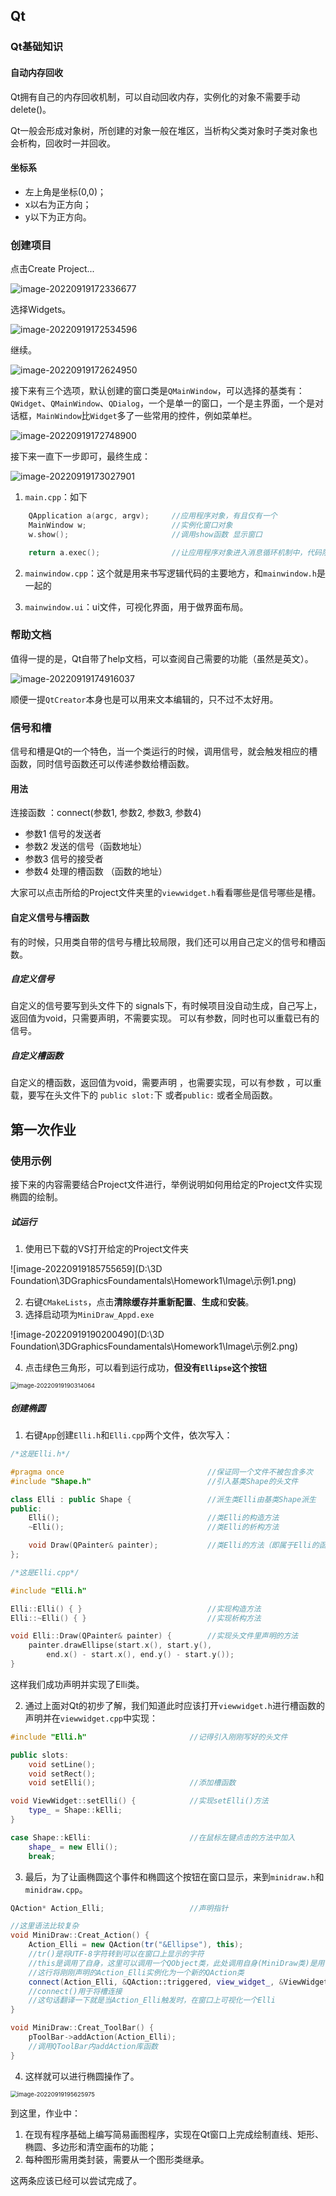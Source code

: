 ## Qt
### Qt基础知识

#### 自动内存回收

Qt拥有自己的内存回收机制，可以自动回收内存，实例化的对象不需要手动delete()。

Qt一般会形成对象树，所创建的对象一般在堆区，当析构父类对象时子类对象也会析构，回收时一并回收。

#### 坐标系

- 左上角是坐标(0,0)；
- x以右为正方向；
- y以下为正方向。

### 创建项目

点击Create Project...

![image-20220919172336677](Image\创建1.png)

选择Widgets。

![image-20220919172534596](Image\创建2.png)

继续。

![image-20220919172624950](Image\创建3.png)

接下来有三个选项，默认创建的窗口类是`QMainWindow`，可以选择的基类有： `QWidget`、`QMainWindow`、`QDialog`，一个是单一的窗口，一个是主界面，一个是对话框，`MainWindow`比`Widget`多了一些常用的控件，例如菜单栏。

![image-20220919172748900](Image\创建4.png)

接下来一直下一步即可，最终生成：

![image-20220919173027901](Image\创建5.png)

1. `main.cpp`：如下

```c++
    QApplication a(argc, argv);    	//应用程序对象，有且仅有一个
    MainWindow w;    				//实例化窗口对象
    w.show();   			 		//调用show函数 显示窗口

    return a.exec();    			//让应用程序对象进入消息循环机制中，代码阻塞到当前行
```

2. `mainwindow.cpp`：这个就是用来书写逻辑代码的主要地方，和`mainwindow.h`是一起的

3. `mainwindow.ui`：ui文件，可视化界面，用于做界面布局。

### 帮助文档

值得一提的是，Qt自带了help文档，可以查阅自己需要的功能（虽然是英文）。

![image-20220919174916037](Image\帮助1.png)

顺便一提`QtCreator`本身也是可以用来文本编辑的，只不过不太好用。

### 信号和槽
信号和槽是Qt的一个特色，当一个类运行的时候，调用信号，就会触发相应的槽函数，同时信号函数还可以传递参数给槽函数。

#### 用法
连接函数 ：connect(参数1, 参数2, 参数3, 参数4)

- 参数1 信号的发送者
- 参数2 发送的信号（函数地址）
- 参数3 信号的接受者
- 参数4 处理的槽函数 （函数的地址）

大家可以点击所给的Project文件夹里的`viewwidget.h`看看哪些是信号哪些是槽。

#### 自定义信号与槽函数
有的时候，只用类自带的信号与槽比较局限，我们还可以用自己定义的信号和槽函数。

##### 自定义信号

自定义的信号要写到头文件下的 signals下，有时候项目没自动生成，自己写上，返回值为void，只需要声明，不需要实现。
可以有参数，同时也可以重载已有的信号。
##### 自定义槽函数
自定义的槽函数，返回值为void，需要声明 ，也需要实现，可以有参数 ，可以重载，要写在头文件下的 `public slot:`下 或者`public:` 或者全局函数。

## 第一次作业

### 使用示例

接下来的内容需要结合Project文件进行，举例说明如何用给定的Project文件实现椭圆的绘制。

##### 试运行

1. 使用已下载的VS打开给定的Project文件夹

![image-20220919185755659](D:\3D Foundation\3DGraphicsFoundamentals\Homework1\Image\示例1.png)

2. 右键`CMakeLists`，点击**清除缓存并重新配置**、**生成**和**安装**。
3. 选择启动项为`MiniDraw_Appd.exe`

![image-20220919190200490](D:\3D Foundation\3DGraphicsFoundamentals\Homework1\Image\示例2.png)

4. 点击绿色三角形，可以看到运行成功，**但没有`Ellipse`这个按钮**

<img src="D:\3D Foundation\3DGraphicsFoundamentals\Homework1\Image\示例3.png" alt="image-20220919190314064" style="zoom: 67%;" />

##### 创建椭圆

1. 右键`App`创建`Elli.h`和`Elli.cpp`两个文件，依次写入：

```c++
/*这是Elli.h*/

#pragma once								//保证同一个文件不被包含多次
#include "Shape.h"							//引入基类Shape的头文件

class Elli : public Shape {					//派生类Elli由基类Shape派生
public:
	Elli();									//类Elli的构造方法
	~Elli();								//类Elli的析构方法

	void Draw(QPainter& painter);			//类Elli的方法（即属于Elli的函数）
};
```

```c++
/*这是Elli.cpp*/

#include "Elli.h"

Elli::Elli() { }							//实现构造方法
Elli::~Elli() { }							//实现析构方法

void Elli::Draw(QPainter& painter) {		//实现头文件里声明的方法
	painter.drawEllipse(start.x(), start.y(),
		end.x() - start.x(), end.y() - start.y());
}
```

这样我们成功声明并实现了Elli类。

2. 通过上面对Qt的初步了解，我们知道此时应该打开`viewwidget.h`进行槽函数的声明并在`viewwidget.cpp`中实现：

```c++
#include "Elli.h"						//记得引入刚刚写好的头文件

public slots:
	void setLine();
	void setRect();
	void setElli();						//添加槽函数
```

```c++
void ViewWidget::setElli() {			//实现setElli()方法
	type_ = Shape::kElli;
}

case Shape::kElli:						//在鼠标左键点击的方法中加入
	shape_ = new Elli();
	break;
```

3. 最后，为了让画椭圆这个事件和椭圆这个按钮在窗口显示，来到`minidraw.h`和`minidraw.cpp`。

```c++
QAction* Action_Elli;					//声明指针
```

```c++
//这里语法比较复杂
void MiniDraw::Creat_Action() {
	Action_Elli = new QAction(tr("&Ellipse"), this);
    //tr()是将UTF-8字符转到可以在窗口上显示的字符
	//this是调用了自身，这里可以调用一个QObject类，此处调用自身(MiniDraw类)是用了一次上转
	//这行将刚刚声明的Action_Elli实例化为一个新的QAction类
	connect(Action_Elli, &QAction::triggered, view_widget_, &ViewWidget::setElli);
    //connect()用于将槽连接
	//这句话翻译一下就是当Action_Elli触发时，在窗口上可视化一个Elli
}

void MiniDraw::Creat_ToolBar() {
	pToolBar->addAction(Action_Elli);
    //调用QToolBar内addAction库函数
}
```

4. 这样就可以进行椭圆操作了。

<img src="D:\3D Foundation\3DGraphicsFoundamentals\Homework1\Image\示例4.png" alt="image-20220919195625975" style="zoom:67%;" />

到这里，作业中：

1. 在现有程序基础上编写简易画图程序，实现在Qt窗口上完成绘制直线、矩形、椭圆、多边形和清空画布的功能；
2. 每种图形需用类封装，需要从一个图形类继承。

这两条应该已经可以尝试完成了。
